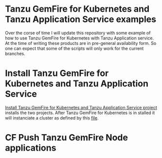 # Tanzu GemFire for Kubernetes and Tanzu Application Service examples
Over the corse of time I will update this repository with some example of how to use Tanzu GemFire for Kubernetes with Tanzu Application service.    At the time of writing these products are in pre-general availability form.   So one can expect that some of the scripts will only work for the current branches.     

# Install Tanzu GemFire for Kubernetes and Tanzu Application Service

[Install Tanzu GemFire for Kubernetes and Tanzu Application Service project](install-tas-and-tgf/readme.md) installs the two projects.   After Tanzu GemFire for Kubernetes is in stalled it will instanciate a cluster as defined by this [file](install-tas-and-tgf/tanzu-gemfire.yml).

# CF Push Tanzu GemFire Node applications
